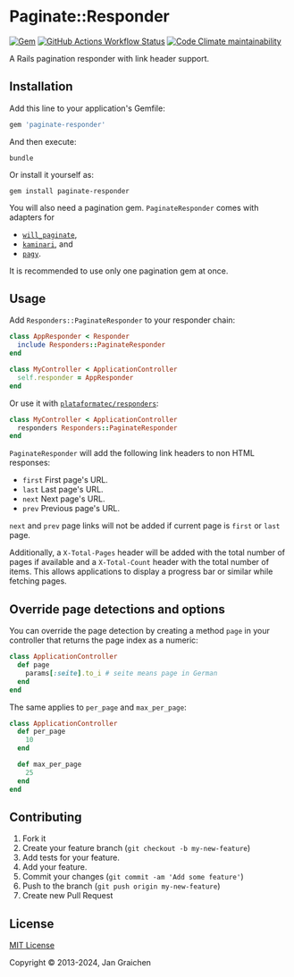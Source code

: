 # Paginate::Responder

[![Gem](https://img.shields.io/gem/v/paginate-responder?logo=rubygems)](https://rubygems.org/gems/paginate-responder)
[![GitHub Actions Workflow Status](https://img.shields.io/github/actions/workflow/status/jgraichen/paginate-responder/test.yml?logo=github)](https://github.com/jgraichen/paginate-responder/actions/workflows/test.yml)
[![Code Climate maintainability](https://img.shields.io/codeclimate/maintainability/jgraichen/paginate-responder?logo=codeclimate)](https://codeclimate.com/github/jgraichen/paginate-responder)

A Rails pagination responder with link header support.

## Installation

Add this line to your application's Gemfile:

```ruby
gem 'paginate-responder'
```

And then execute:

```session
bundle
```

Or install it yourself as:

```session
gem install paginate-responder
```

You will also need a pagination gem. `PaginateResponder` comes with adapters for

- [`will_paginate`](https://github.com/mislav/will_paginate),
- [`kaminari`](https://github.com/amatsuda/kaminari), and
- [`pagy`](https://github.com/ddnexus/pagy).

It is recommended to use only one pagination gem at once.

## Usage

Add `Responders::PaginateResponder` to your responder chain:

```ruby
class AppResponder < Responder
  include Responders::PaginateResponder
end

class MyController < ApplicationController
  self.responder = AppResponder
end
```

Or use it with [`plataformatec/responders`](https://github.com/plataformatec/responders):

```ruby
class MyController < ApplicationController
  responders Responders::PaginateResponder
end
```

`PaginateResponder` will add the following link headers to
non HTML responses:

- `first` First page's URL.
- `last` Last page's URL.
- `next` Next page's URL.
- `prev` Previous page's URL.

`next` and `prev` page links will not be added if current page is `first` or `last` page.

Additionally, a `X-Total-Pages` header will be added with the total number of pages if available and a `X-Total-Count` header with the total number of items. This allows applications to display a progress bar or similar while fetching pages.

## Override page detections and options

You can override the page detection by creating a method `page` in your controller that returns the page index as a numeric:

```ruby
class ApplicationController
  def page
    params[:seite].to_i # seite means page in German
  end
end
```

The same applies to `per_page` and `max_per_page`:

```ruby
class ApplicationController
  def per_page
    10
  end

  def max_per_page
    25
  end
end
```

## Contributing

1. Fork it
2. Create your feature branch (`git checkout -b my-new-feature`)
3. Add tests for your feature.
4. Add your feature.
5. Commit your changes (`git commit -am 'Add some feature'`)
6. Push to the branch (`git push origin my-new-feature`)
7. Create new Pull Request

## License

[MIT License](http://www.opensource.org/licenses/mit-license.php)

Copyright © 2013-2024, Jan Graichen
